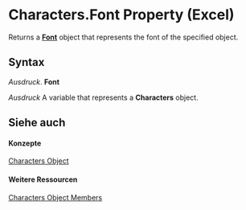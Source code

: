
# Characters.Font Property (Excel)

Returns a  **[Font](f4788ba4-1c4c-2f03-4d73-194bc9316825.md)** object that represents the font of the specified object.


## Syntax

 _Ausdruck_. **Font**

 _Ausdruck_ A variable that represents a **Characters** object.


## Siehe auch


#### Konzepte


[Characters Object](128c9ee4-8ba3-6d22-ad0f-9f20be1e24af.md)
#### Weitere Ressourcen


[Characters Object Members](http://msdn.microsoft.com/library/5172cea2-c939-9bbe-d751-304d4aafd9cf%28Office.15%29.aspx)